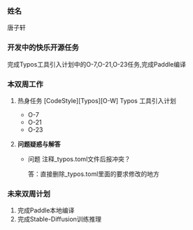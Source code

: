### 姓名

唐子轩

### 开发中的快乐开源任务

完成Typos工具引入计划中的O-7,O-21,O-23任务,完成Paddle编译

### 本双周工作

1. 热身任务 [CodeStyle][Typos][O-W] Typos 工具引入计划

   - O-7
   - O-21
   - O-23


3. **问题疑惑与解答**

   - 问题 注释_typos.toml文件后报冲突？

     答：直接删除_typos.toml里面的要求修改的地方


### 未来双周计划

1. 完成Paddle本地编译
2. 完成Stable-Diffusion训练推理